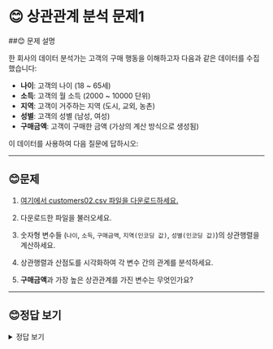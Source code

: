 # 😊 상관관계 분석 문제1

##😊 문제 설명

한 회사의 데이터 분석가는 고객의 구매 행동을 이해하고자 다음과 같은 데이터를 수집했습니다:

- **나이**: 고객의 나이 (18 ~ 65세)
- **소득**: 고객의 월 소득 (2000 ~ 10000 단위)
- **지역**: 고객이 거주하는 지역 (도시, 교외, 농촌)
- **성별**: 고객의 성별 (남성, 여성)
- **구매금액**: 고객이 구매한 금액 (가상의 계산 방식으로 생성됨)

이 데이터를 사용하여 다음 질문에 답하시오:

---

## 😊문제
1. [여기에서 customers02.csv 파일을 다운로드하세요.](./customers02.csv)

2. 다운로드한 파일을 불러오세요.

3. 숫자형 변수들 (`나이`, `소득`, `구매금액`, `지역(인코딩 값)`, `성별(인코딩 값)`)의 상관행렬을 계산하세요.

4. 상관행렬과 산점도를 시각화하여 각 변수 간의 관계를 분석하세요.

5. **구매금액**과 가장 높은 상관관계를 가진 변수는 무엇인가요?

---

## 😊정답 보기

<details>
<summary>정답 보기</summary>

### 정답

1. CSV 파일 생성 및 불러오기:
   - 코드를 실행하여 `customers02.csv` 파일을 불러옵니다.

2. 상관행렬:
   - 구매금액은 소득과 가장 높은 상관관계 (강한 양의 상관관계)를 가집니다.

3. 상관행렬 및 산점도 시각화:
   - `pairs.panels` 함수로 산점도와 상관계수를 시각화합니다.

4. 구매금액과 가장 높은 상관관계를 가진 변수:
   - **소득**

</details>
